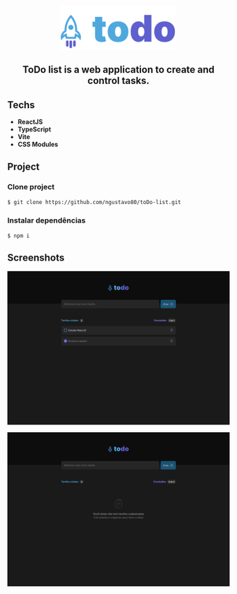 <div align="center">
  <img src="./src/assets/Logo.svg" alt="Let me ask logo" style='height: 100px'>
</div>

<div align="center">
  <h2 style='display: block'>ToDo list is a web application to create and control tasks.</h2>
</div>

## Techs

<ul>
  <li>
    <strong>ReactJS </strong>
  </li>
  <li>
    <strong>TypeScript</strong>
  </li>
  <li>
    <strong>Vite </strong>
  </li>
  <li>
    <strong>CSS Modules </strong>
  </li>
</ul>


## Project

### Clone project

```bash
$ git clone https://github.com/ngustavo80/toDo-list.git
```  

### Instalar dependências

  ```bash
$ npm i
```

## Screenshots

![Screenshot1](.github/screenshot1.png)

![Screenshot2](.github/screnshot2.png)